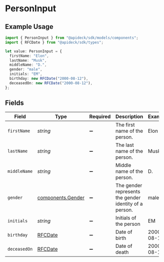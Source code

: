 # PersonInput

## Example Usage

```typescript
import { PersonInput } from "@apideck/sdk/models/components";
import { RFCDate } from "@apideck/sdk/types";

let value: PersonInput = {
  firstName: "Elon",
  lastName: "Musk",
  middleName: "D.",
  gender: "male",
  initials: "EM",
  birthday: new RFCDate("2000-08-12"),
  deceasedOn: new RFCDate("2000-08-12"),
};
```

## Fields

| Field                                                  | Type                                                   | Required                                               | Description                                            | Example                                                |
| ------------------------------------------------------ | ------------------------------------------------------ | ------------------------------------------------------ | ------------------------------------------------------ | ------------------------------------------------------ |
| `firstName`                                            | *string*                                               | :heavy_minus_sign:                                     | The first name of the person.                          | Elon                                                   |
| `lastName`                                             | *string*                                               | :heavy_minus_sign:                                     | The last name of the person.                           | Musk                                                   |
| `middleName`                                           | *string*                                               | :heavy_minus_sign:                                     | Middle name of the person.                             | D.                                                     |
| `gender`                                               | [components.Gender](../../models/components/gender.md) | :heavy_minus_sign:                                     | The gender represents the gender identity of a person. | male                                                   |
| `initials`                                             | *string*                                               | :heavy_minus_sign:                                     | Initials of the person                                 | EM                                                     |
| `birthday`                                             | [RFCDate](../../types/rfcdate.md)                      | :heavy_minus_sign:                                     | Date of birth                                          | 2000-08-12                                             |
| `deceasedOn`                                           | [RFCDate](../../types/rfcdate.md)                      | :heavy_minus_sign:                                     | Date of death                                          | 2000-08-12                                             |